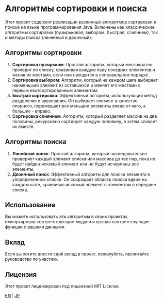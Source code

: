 # Алгоритмы сортировки и поиска

Этот проект содержит реализации различных алгоритмов сортировки и поиска на языке программирования Java. Включены как классические алгоритмы сортировки (пузырьковая, выбором, быстрая, слиянием), так и методы поиска (линейный и двоичный).

## Алгоритмы сортировки

1. **Сортировка пузырьком**: Простой алгоритм, который многократно проходит по списку, сравнивая каждую пару соседних элементов и меняя их местами, если они находятся в неправильном порядке.
2. **Сортировка выбором**: Алгоритм, который на каждом шаге выбирает наименьший элемент из оставшихся и меняет его местами с первым неотсортированным элементом.
3. **Быстрая сортировка**: Эффективный алгоритм, использующий метод разделения и завоевания. Он выбирает элемент в качестве опорного, перемещает все меньшие элементы влево от него, а большие - вправо.
4. **Сортировка слиянием**: Алгоритм, который разделяет массив на две половины, рекурсивно сортирует каждую половину, а затем сливает их вместе.

## Алгоритмы поиска

1. **Линейный поиск**: Простой алгоритм, который последовательно проверяет каждый элемент списка или массива до тех пор, пока не будет найден искомый элемент или не будут исчерпаны все элементы.
2. **Двоичный поиск**: Эффективный алгоритм для поиска элемента в упорядоченном списке. Он сокращает область поиска вдвое на каждом шаге, сравнивая искомый элемент с элементом в середине списка.

## Использование

Вы можете использовать эти алгоритмы в своих проектах, импортировав соответствующие модули и вызвав соответствующие функции с вашими данными.

## Вклад

Если вы хотите внести свой вклад в проект, пожалуйста, прочитайте руководство по участию.

## Лицензия

Этот проект лицензирован под лицензией MIT License.

[EN](docs/README_EN.MD) | [JP](docs/README_JP.MD)

